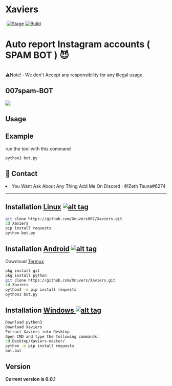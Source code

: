 <h1>Xaviers </h1>
<p><a href="https://github.com/Xnuvers007/Xaviers"><img  style="max-width:100%;"></a>
<a href="https://github.com/Xnuvers007/Xaviers"><img src="https://img.shields.io/badge/Release-Stable-orange.svg" alt="Stage" data-canonical-src="https://img.shields.io/badge/Release-Stable-orange.svg" style="max-width:100%;"></a>
<a href="https://github.com/Xnuvers007/Xaviers"><img src="https://img.shields.io/badge/Supported%20OS-Linux%2FWindows-brightgreengreen.svg" alt="Build" data-canonical-src="https://img.shields.io/badge/Supported%20OS-Linux%2FWindows-brightgreengreen.svg" style="max-width:100%;"></a></p>
<p><h1>Auto report Instagram accounts ( SPAM BOT ) 😈 </h1>
<br> ⚠️Note! : We don't Accept any responsibility for any illegal usage.</p>

<h2>007spam-BOT</h2>


<img src="https://i.imgur.com/CifoNw5.jpg" data-canonical-src="https://www.youtube.com/watch?v=JX7fg5HrrSE&t=95s" style="max-width:100%;">




<h2>Usage</h2>

<h2>Example</h2>
<p>run the tool with this command<p>
<code>python3 bot.py</code>

<h2>💬 Contact</h2>
<li>You Want Ask About Any Thing Add Me On Discord : @Zeth Tsuna#6274</li>
<hr>

## Installation [Linux](https://wikipedia.org/wiki/Linux) [![alt tag](http://icons.iconarchive.com/icons/dakirby309/simply-styled/32/OS-Linux-icon.png)](https://fr.wikipedia.org/wiki/Linux)

```bash
git clone https://github.com/Xnuvers007/Xaviers.git
cd Xaviers
pip install requests
python bot.py
```


## Installation [Android](https://wikipedia.org/wiki/Android) [![alt tag](https://cdn1.iconfinder.com/data/icons/logotypes/32/android-32.png)](https://fr.wikipedia.org/wiki/Android)

Download [Termux](https://play.google.com/store/apps/details?id=com.termux)

```bash
pkg install git
pkg install python
git clone https://github.com/Xnuvers/Xaviers.git
cd Xaviers
python3 -m pip install requests
python3 bot.py
```

## Installation [Windows ](https://wikipedia.org/wiki/Microsoft_Windows)[![alt tag](http://icons.iconarchive.com/icons/tatice/cristal-intense/32/Windows-icon.png)](https://fr.wikipedia.org/wiki/Microsoft_Windows)
```bash
Download python3
Download Xaviers
Extract Xaviers into Desktop
Open CMD and type the following commands:
cd Desktop/Xaviers-master/
python -m pip install requests
bot.bat 
```
<h2>Version</h2>
<strong>Current version is 0.0.1</strong>

